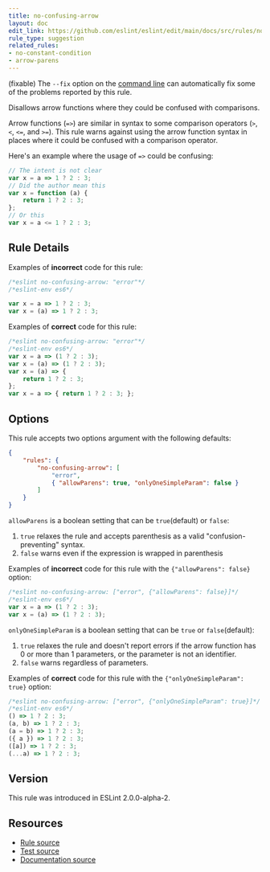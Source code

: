 ```yaml
---
title: no-confusing-arrow
layout: doc
edit_link: https://github.com/eslint/eslint/edit/main/docs/src/rules/no-confusing-arrow.md
rule_type: suggestion
related_rules:
- no-constant-condition
- arrow-parens
---
```




(fixable) The `--fix` option on the [command line](../user-guide/command-line-interface#fixing-problems) can automatically fix some of the problems reported by this rule.

Disallows arrow functions where they could be confused with comparisons.

Arrow functions (`=>`) are similar in syntax to some comparison operators (`>`, `<`, `<=`, and `>=`). This rule warns against using the arrow function syntax in places where it could be confused with a comparison operator.

Here's an example where the usage of `=>` could be confusing:

```js
// The intent is not clear
var x = a => 1 ? 2 : 3;
// Did the author mean this
var x = function (a) {
    return 1 ? 2 : 3;
};
// Or this
var x = a <= 1 ? 2 : 3;
```

## Rule Details

Examples of **incorrect** code for this rule:

```js
/*eslint no-confusing-arrow: "error"*/
/*eslint-env es6*/

var x = a => 1 ? 2 : 3;
var x = (a) => 1 ? 2 : 3;
```

Examples of **correct** code for this rule:

```js
/*eslint no-confusing-arrow: "error"*/
/*eslint-env es6*/
var x = a => (1 ? 2 : 3);
var x = (a) => (1 ? 2 : 3);
var x = (a) => {
    return 1 ? 2 : 3;
};
var x = a => { return 1 ? 2 : 3; };
```

## Options

This rule accepts two options argument with the following defaults:

```json
{
    "rules": {
        "no-confusing-arrow": [
            "error",
            { "allowParens": true, "onlyOneSimpleParam": false }
        ]
    }
}
```

`allowParens` is a boolean setting that can be `true`(default) or `false`:

1. `true` relaxes the rule and accepts parenthesis as a valid "confusion-preventing" syntax.
2. `false` warns even if the expression is wrapped in parenthesis

Examples of **incorrect** code for this rule with the `{"allowParens": false}` option:

```js
/*eslint no-confusing-arrow: ["error", {"allowParens": false}]*/
/*eslint-env es6*/
var x = a => (1 ? 2 : 3);
var x = (a) => (1 ? 2 : 3);
```

`onlyOneSimpleParam` is a boolean setting that can be `true` or `false`(default):

1. `true` relaxes the rule and doesn't report errors if the arrow function has 0 or more than 1 parameters, or the parameter is not an identifier.
2. `false` warns regardless of parameters.

Examples of **correct** code for this rule with the `{"onlyOneSimpleParam": true}` option:

```js
/*eslint no-confusing-arrow: ["error", {"onlyOneSimpleParam": true}]*/
/*eslint-env es6*/
() => 1 ? 2 : 3;
(a, b) => 1 ? 2 : 3;
(a = b) => 1 ? 2 : 3;
({ a }) => 1 ? 2 : 3;
([a]) => 1 ? 2 : 3;
(...a) => 1 ? 2 : 3;
```

## Version

This rule was introduced in ESLint 2.0.0-alpha-2.

## Resources

* [Rule source](https://github.com/eslint/eslint/tree/HEAD/lib/rules/no-confusing-arrow.js)
* [Test source](https://github.com/eslint/eslint/tree/HEAD/tests/lib/rules/no-confusing-arrow.js)
* [Documentation source](https://github.com/eslint/eslint/tree/HEAD/docs/src/rules/no-confusing-arrow.md)
